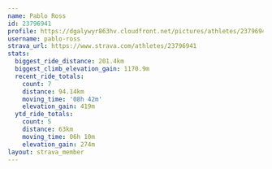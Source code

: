 ```yaml
---
name: Pablo Ross
id: 23796941
profile: https://dgalywyr863hv.cloudfront.net/pictures/athletes/23796941/14615399/1/large.jpg
username: pablo-ross
strava_url: https://www.strava.com/athletes/23796941
stats:
  biggest_ride_distance: 201.4km
  biggest_climb_elevation_gain: 1170.9m
  recent_ride_totals:
    count: 7
    distance: 94.14km
    moving_time: '08h 42m'
    elevation_gain: 419m
  ytd_ride_totals:
    count: 5
    distance: 63km
    moving_time: 06h 10m
    elevation_gain: 274m
layout: strava_member
--- 
```

